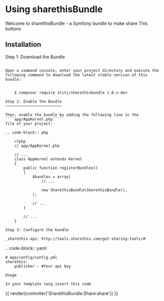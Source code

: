 Using sharethisBundle
===================

Welcome to sharethisBundle - a Symfony bundle to make share This buttons

Installation
------------

Step 1: Download the Bundle
~~~~~~~~~~~~~~~~~~~~~~~~~~~

Open a command console, enter your project directory and execute the
following command to download the latest stable version of this bundle:


    $ composer require stiti/sharethisbundle 1.0.x-dev

Step 2: Enable the Bundle
~~~~~~~~~~~~~~~~~~~~~~~~~

Then, enable the bundle by adding the following line in the ````app/AppKernel.php````
file of your project:

.. code-block:: php

    <?php
    // app/AppKernel.php

    // ...
    class AppKernel extends Kernel
    {
        public function registerBundles()
        {
            $bundles = array(
                // ...

                new SharethisBundle\SharethisBundle(),
            );

            // ...
        }

        // ...
    }

Step 3: Configure the bundle

_sharethis-api: http://tools.sharethis.com/get-sharing-tools/#

~~~~~~~~~~~~~~~~~~~~~~~~~~~~~~~~~~~~~~~
.. code-block:: yaml

    # app/config/config.yml
    sharethis:
        publisher : #Your api key
~~~~~~~~~~~~~~~~~~~~~~~~~~~~~~~~~~~~~~~
Usage

In your template twig insert this code

~~~~~~~~~~~~~~~~~~~~~~~~~~~~~~~~~~~~~~~
{{ render(controller('SharethisBundle:Share:share')) }}
